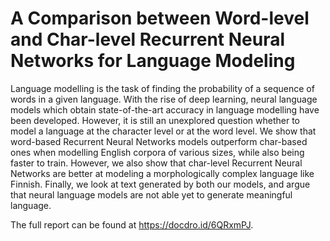 # A Comparison between Word-level and Char-level Recurrent Neural Networks for Language Modeling

Language modelling is the task of finding the probability of a sequence of words in a given language. With the rise of deep learning, neural language models which obtain state-of-the-art accuracy in language modelling have been developed. However, it is still an unexplored question whether to model a language at the character level or at the word level. We show that word-based Recurrent Neural Networks models outperform char-based ones when modelling English corpora of various sizes, while also being faster to train. However, we also show that char-level Recurrent Neural Networks are better at modeling a morphologically complex language like Finnish. Finally, we look at text generated by both our models, and argue that neural language models are not able yet to generate meaningful language.

The full report can be found at https://docdro.id/6QRxmPJ.